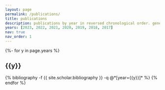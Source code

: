```yaml
---
layout: page
permalink: /publications/
title: publications
description: publications by year in reversed chronological order. generated by jekyll-scholar. <a href='https://inspirehep.net/authors/1605504https://inspirehep.net/authors/1605504'><font color="#2E86C1"><u>full list</u></font></a> of papers with the ATLAS collaboration.
years: [2023, 2022, 2021, 2020, 2019, 2018, 2017]
nav: true
nav_order: 1
---
```

<!-- _pages/publications.md -->
<div class="publications">

{%- for y in page.years %}
  <h2 class="year">{{y}}</h2>
  {% bibliography -f {{ site.scholar.bibliography }} -q @*[year={{y}}]* %}
{% endfor %}

</div>
